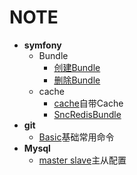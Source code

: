 # NOTE
<!-- #[symfony](#symfony) -->
- **symfony**
  - Bundle                    
    - [创建Bundle](http://www.symfonychina.com/doc/current/bundles.html)                          
    - [删除Bundle](http://www.symfonychina.com/doc/current/bundles/remove.html)     
   - cache
     - [cache](src/Cache/CacheService.md)自带Cache
     - [SncRedisBundle](src/Cache/RedisCache.md)
- **git**
  - [Basic](src/git/basic.md)基础常用命令
- **Mysql**
  - [master slave](src/mysql/masterslave.md)主从配置